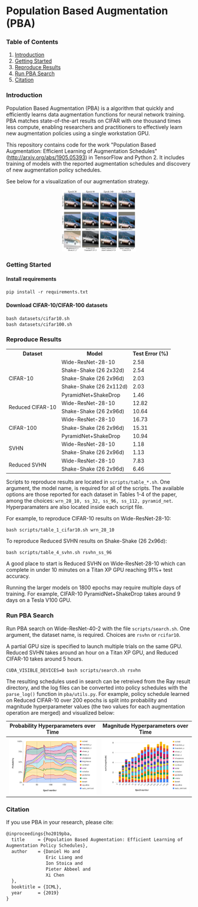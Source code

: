 # Population Based Augmentation (PBA)

### Table of Contents

1. [Introduction](#introduction)
2. [Getting Started](#getting-started)
3. [Reproduce Results](#reproduce-results)
4. [Run PBA Search](#run-pba-search)
5. [Citation](#citation)

### Introduction

Population Based Augmentation (PBA) is a algorithm that quickly and efficiently learns data augmentation functions for neural network training. PBA matches state-of-the-art results on CIFAR with one thousand times less compute, enabling researchers and practitioners to effectively learn new augmentation policies using a single workstation GPU.

This repository contains code for the work "Population Based Augmentation: Efficient Learning of Augmentation Schedules" (http://arxiv.org/abs/1905.05393) in TensorFlow and Python 2. It includes training of models with the reported augmentation schedules and discovery of new augmentation policy schedules.

See below for a visualization of our augmentation strategy.

<p align="center">
<img src="figs/augs_v2_crop.png" width="40%">
</p>

### Getting Started

####  Install requirements

```shell
pip install -r requirements.txt
```

#### Download CIFAR-10/CIFAR-100 datasets

```shell
bash datasets/cifar10.sh
bash datasets/cifar100.sh
```

### Reproduce Results

<div class="tg-wrap"><table>
  <tr>
    <th>Dataset</th>
    <th>Model</th>
    <th>Test Error (%)</th>
  </tr>
  <tr>
    <td rowspan="5">CIFAR-10</td>
    <td>Wide-ResNet-28-10</td>
    <td>2.58</td>
  </tr>
  <tr>
    <td>Shake-Shake (26 2x32d)</td>
    <td>2.54</td>
  </tr>
  <tr>
    <td>Shake-Shake (26 2x96d)</td>
    <td>2.03<br></td>
  </tr>
  <tr>
    <td>Shake-Shake (26 2x112d)</td>
    <td>2.03</td>
  </tr>
  <tr>
    <td>PyramidNet+ShakeDrop</td>
    <td>1.46</td>
  </tr>
  <tr>
    <td rowspan="2">Reduced CIFAR-10</td>
    <td>Wide-ResNet-28-10</td>
    <td>12.82</td>
  </tr>
  <tr>
    <td>Shake-Shake (26 2x96d)</td>
    <td>10.64</td>
  </tr>
  <tr>
    <td rowspan="3">CIFAR-100</td>
    <td>Wide-ResNet-28-10</td>
    <td>16.73</td>
  </tr>
  <tr>
    <td>Shake-Shake (26 2x96d)</td>
    <td>15.31</td>
  </tr>
  <tr>
    <td>PyramidNet+ShakeDrop</td>
    <td>10.94</td>
  </tr>
  <tr>
    <td rowspan="2">SVHN</td>
    <td>Wide-ResNet-28-10</td>
    <td>1.18</td>
  </tr>
  <tr>
    <td>Shake-Shake (26 2x96d)</td>
    <td>1.13</td>
  </tr>
  <tr>
    <td rowspan="2">Reduced SVHN</td>
    <td>Wide-ResNet-28-10</td>
    <td>7.83</td>
  </tr>
  <tr>
    <td>Shake-Shake (26 2x96d)</td>
    <td>6.46</td>
  </tr>
</table></div>

Scripts to reproduce results are located in `scripts/table_*.sh`. One argument, the model name, is required for all of the scripts. The available options are those reported for each dataset in Tables 1-4 of the paper, among the choices: `wrn_28_10, ss_32, ss_96, ss_112, pyramid_net`. Hyperparamaters are also located inside each script file.

For example, to reproduce CIFAR-10 results on Wide-ResNet-28-10:

```shell
bash scripts/table_1_cifar10.sh wrn_28_10
```

To reproduce Reduced SVHN results on Shake-Shake (26 2x96d):

```shell
bash scripts/table_4_svhn.sh rsvhn_ss_96
```

A good place to start is Reduced SVHN on Wide-ResNet-28-10 which can complete in under 10 minutes on a Titan XP GPU reaching 91%+ test accuracy.

Running the larger models on 1800 epochs may require multiple days of training. For example, CIFAR-10 PyramidNet+ShakeDrop takes around 9 days on a Tesla V100 GPU.

### Run PBA Search

Run PBA search on Wide-ResNet-40-2 with the file `scripts/search.sh`. One argument, the dataset name, is required. Choices are `rsvhn` or `rcifar10`.

A partial GPU size is specified to launch multiple trials on the same GPU. Reduced SVHN takes around an hour on a Titan XP GPU, and Reduced CIFAR-10 takes around 5 hours.

```shell
CUDA_VISIBLE_DEVICES=0 bash scripts/search.sh rsvhn
```

The resulting schedules used in search can be retreived from the Ray result directory, and the log files can be converted into policy schedules with the `parse_log()` function in `pba/utils.py`. For example, policy schedule learned on Reduced CIFAR-10 over 200 epochs is split into probability and magnitude hyperparameter values (the two values for each augmentation operation are merged) and visualized below:

Probability Hyperparameters over Time     |         Magnitude Hyperparameters over Time
:-------------------------:|:-------------------------:
![](figs/cifar-prob.png)  |  ![](figs/cifar-mag.png)

### Citation
If you use PBA in your research, please cite:

```
@inproceedings{ho2019pba,
  title     = {Population Based Augmentation: Efficient Learning of Augmentation Policy Schedules},
  author    = {Daniel Ho and
               Eric Liang and
               Ion Stoica and
               Pieter Abbeel and
               Xi Chen
  },
  booktitle = {ICML},
  year      = {2019}
}
```

